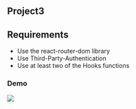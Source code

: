 
## Project3
## Requirements
- Use the react-router-dom library
- Use Third-Party-Authentication
- Use at least two of the Hooks functions

### Demo
<img src= "https://b.top4top.io/p_1986npbt31.gif"/>
  
  
 

